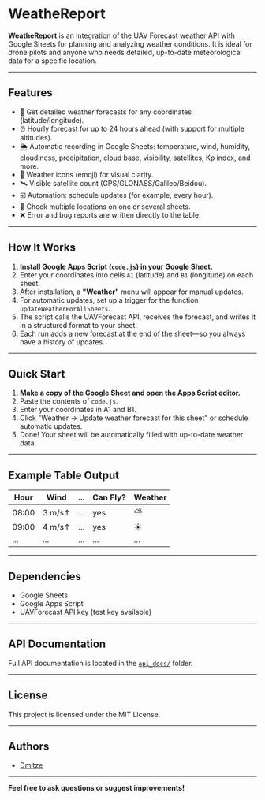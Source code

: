 # WeatheReport

**WeatheReport** is an integration of the UAV Forecast weather API with Google Sheets for planning and analyzing weather conditions. It is ideal for drone pilots and anyone who needs detailed, up-to-date meteorological data for a specific location.

---

## Features

- 📡 Get detailed weather forecasts for any coordinates (latitude/longitude).
- ⏰ Hourly forecast for up to 24 hours ahead (with support for multiple altitudes).
- 🌦️ Automatic recording in Google Sheets: temperature, wind, humidity, cloudiness, precipitation, cloud base, visibility, satellites, Kp index, and more.
- 🎨 Weather icons (emoji) for visual clarity.
- 🛰️ Visible satellite count (GPS/GLONASS/Galileo/Beidou).
- ☑️ Automation: schedule updates (for example, every hour).
- 📅 Check multiple locations on one or several sheets.
- ❌ Error and bug reports are written directly to the table.

---

## How It Works

1. **Install Google Apps Script (`code.js`) in your Google Sheet.**
2. Enter your coordinates into cells `A1` (latitude) and `B1` (longitude) on each sheet.
3. After installation, a **"Weather"** menu will appear for manual updates.
4. For automatic updates, set up a trigger for the function `updateWeatherForAllSheets`.
5. The script calls the UAVForecast API, receives the forecast, and writes it in a structured format to your sheet.
6. Each run adds a new forecast at the end of the sheet—so you always have a history of updates.

---

## Quick Start

1. **Make a copy of the Google Sheet and open the Apps Script editor.**
2. Paste the contents of `code.js`.
3. Enter your coordinates in A1 and B1.
4. Click "Weather → Update weather forecast for this sheet" or schedule automatic updates.
5. Done! Your sheet will be automatically filled with up-to-date weather data.

---

## Example Table Output

| Hour  | Wind  | ... | Can Fly? | Weather |
|-------|-------|-----|----------|---------|
| 08:00 | 3 m/s↑| ... | yes      | ⛅      |
| 09:00 | 4 m/s↑| ... | yes      | ☀️      |
| ...   | ...   | ... | ...      | ...     |

---

## Dependencies

- Google Sheets
- Google Apps Script
- UAVForecast API key (test key available)

---

## API Documentation

Full API documentation is located in the [`api_docs/`](api_docs/) folder.

---

## License

This project is licensed under the MIT License.

---

## Authors

- [Dmitze](https://github.com/Dmitze)

---

**Feel free to ask questions or suggest improvements!**
